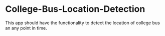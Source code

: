 # College-Bus-Location-Detection
This app should have the functionality to detect the location of college bus an any point in time.
